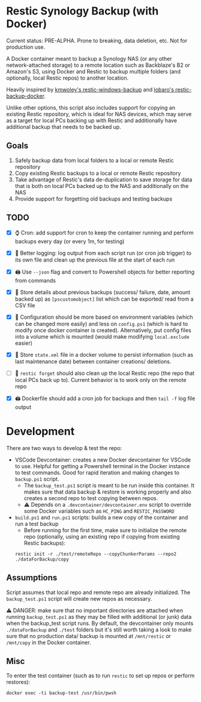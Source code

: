 # Restic Synology Backup (with Docker)

Current status: PRE-ALPHA. Prone to breaking, data deletion, etc. Not for production use.

A Docker container meant to backup a Synology NAS (or any other network-attached storage)
to a remote location such as Backblaze's B2 or Amazon's S3, using Docker
and Restic to backup multiple folders (and optionally, local Restic repos)
to another location.

Heavily inspired by [kmwoley's restic-windows-backup](https://github.com/kmwoley/restic-windows-backup)
and [lobaro's restic-backup-docker](https://github.com/lobaro/restic-backup-docker).

Unlike other options, this script also includes support for copying an existing Restic repository,
which is ideal for NAS devices, which may serve as a target for local PCs backing up with Restic
and additionally have additional backup that needs to be backed up.

## Goals
1. Safely backup data from local folders to a local or remote Restic repository
2. Copy existing Restic backups to a local or remote Restic repository
3. Take advantage of Restic's data de-duplication to save storage for data
that is both on local PCs backed up to the NAS and additionally on the NAS
4. Provide support for forgetting old backups and testing backups

## TODO
- [x] ⌚ Cron: add support for cron to keep the container running and perform backups every day (or every 1m, for testing)
- [x] 📰 Better logging: log output from each script run (or cron job trigger) to its own file
and clean up the previous file at the start of each run
- [x] 🖨 Use `--json` flag and convert to Powershell objects for better reporting from commands
- [X] 💾 Store details about previous backups (success/ failure, date, amount backed up) as `[pscustomobject]` list
which can be exported/ read from a CSV file
- [x] 🚧 Configuration should be more based on environment variables (which can be changed more easily)
and less on `config.ps1` (which is hard to modify once docker container is created).
Alternatively, put config files into a volume which is mounted (would make modifying `local.exclude` easier)
- [x] 💾 Store `state.xml` file in a docker volume to persist information (such as last maintenance date)
between container creations/ deletions.
- [ ] 🧹 `restic forget` should also clean up the local Restic repo (the repo that local PCs back up to).
Current behavior is to work only on the remote repo
- [x] 🖨 Dockerfile should add a cron job for backups and then `tail -f` log file output


# Development

There are two ways to develop & test the repo:
- VSCode Devcontainer: creates a new Docker devcontainer for VSCode to use.
Helpful for getting a Powershell terminal in the Docker instance to test commands.
Good for rapid iteration and making changes to `backup.ps1` script.
  - The `backup_test.ps1` script is meant to be run inside this container.
  It makes sure that data backup & restore is working properly and also creates a second repo
  to test copying between repos. 
  - ⚠ Depends on a `.devcontainer/devcontainer.env` script to override some Docker variables
  such as `HC_PING` and `RESTIC_PASSWORD`
- `build.ps1` and `run.ps1` scripts: builds a new copy of the container and run a test backup
  - Before running for the first time, make sure to initialize the remote repo
  (optionally, using an existing repo if copying from existing Restic backups):
  ```
  restic init -r ./test/remoteRepo --copyChunkerParams --repo2 ./dataForBackup/copy
  ```

## Assumptions
Script assumes that local repo and remote repo are already initialized.
The `backup_test.ps1` script will create new repos as necessary.

⚠ DANGER: make sure that no important directories are attached when running `backup_test.ps1`
as they may be filled with additional (or junk) data when the backup_test script runs.
By default, the devcontainer only mounts `./dataForBackup` and `./test` folders but it's still worth
taking a look to make sure that no production data/ backup is mounted at `/mnt/restic` or `/mnt/copy`
in the Docker container.

## Misc
To enter the test container (such as to run `restic` to set up repos or perform restores):

```
docker exec -ti backup-test /usr/bin/pwsh
```
